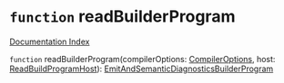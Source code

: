 # `function` readBuilderProgram

[Documentation Index](../README.md)

`function` readBuilderProgram(compilerOptions: [CompilerOptions](../interface.CompilerOptions/README.md), host: [ReadBuildProgramHost](../interface.ReadBuildProgramHost/README.md)): [EmitAndSemanticDiagnosticsBuilderProgram](../interface.EmitAndSemanticDiagnosticsBuilderProgram/README.md)


